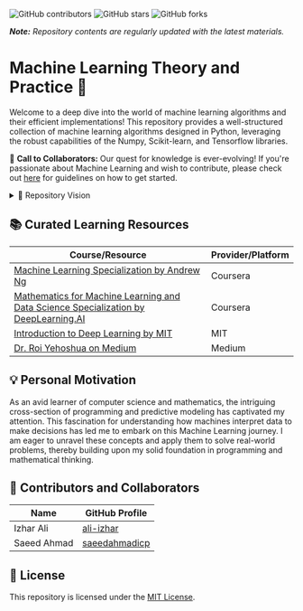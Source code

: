 ![GitHub contributors](https://img.shields.io/github/contributors/ali-izhar/machine-learning) ![GitHub stars](https://img.shields.io/github/stars/ali-izhar/machine-learning?style=social) ![GitHub forks](https://img.shields.io/github/forks/ali-izhar/machine-learning?style=social)

<i>**Note:** Repository contents are regularly updated with the latest materials.</i>

# Machine Learning Theory and Practice 🚀

Welcome to a deep dive into the world of machine learning algorithms and their efficient implementations! This repository provides a well-structured collection of machine learning algorithms designed in Python, leveraging the robust capabilities of the Numpy, Scikit-learn, and Tensorflow libraries.

📢 **Call to Collaborators:** Our quest for knowledge is ever-evolving! If you're passionate about Machine Learning and wish to contribute, please check out [here](./CONTRIBUTING.md) for guidelines on how to get started.

<details>
  <summary>🌌 Repository Vision</summary>
  
  - **ANI vs AGI:** `ANI (Artificial Narrow Intelligence)` is the concept of an AI system that can perform one task very well, such as self-driving cars or smart speakers. `AGI (Artificial General Intelligence)` is the concept of an AI system that can perform any task a human can. There has been a lot of progress in ANI, but AGI is still a long way off. The goal of this repository is to explore the various algorithms that are used to build ANI systems.
  - **Neural Networks and Brain Simulation:** Although modern deep learning has seen advancements in simulating neurons, there are limitations. The artificial neurons we build are overly simplistic compared to their biological counterparts, and our understanding of how the human brain works is still rudimentary. The path to AGI through brain simulation appears to be quite challenging.
  - **One Learning Algorithm Hypothesis:** Based on certain animal experiments, it is suggested that much of intelligence might be due to one or a few learning algorithms - the concept of `one learning algorithm hypothesis`. Depending on the input data, different parts of the brain can learn to perform various tasks. The challenge lies in discovering these algorithms and implementing them in a computer.
  - **Flexibility of the Brain:** Experiments show that the human brain is highly adaptable, capable of processing a wide range of sensor inputs. Researchers are studying these mechanisms to understand if they can be replicated in AI systems.

</details>

## 📚 Curated Learning Resources

| Course/Resource                                                                                | Provider/Platform             |
| ---------------------------------------------------------------------------------------------- | ----------------------------- |
| [Machine Learning Specialization by Andrew Ng](https://www.coursera.org/specializations/machine-learning-introduction?) | Coursera                      |
| [Mathematics for Machine Learning and Data Science Specialization by DeepLearning.AI](https://www.coursera.org/specializations/mathematics-for-machine-learning-and-data-science?) | Coursera                      |
| [Introduction to Deep Learning by MIT](http://introtodeeplearning.com)                        | MIT                           |
| [Dr. Roi Yehoshua on Medium](https://medium.com/@roiyeho)                                     | Medium                        |

## 💡 Personal Motivation
As an avid learner of computer science and mathematics, the intriguing cross-section of programming and predictive modeling has captivated my attention. This fascination for understanding how machines interpret data to make decisions has led me to embark on this Machine Learning journey. I am eager to unravel these concepts and apply them to solve real-world problems, thereby building upon my solid foundation in programming and mathematical thinking.

## 🤝 Contributors and Collaborators

| Name                       | GitHub Profile                           |
| -------------------------- | ---------------------------------------- |
| Izhar Ali                  | [ali-izhar](https://github.com/ali-izhar)    |
| Saeed Ahmad                | [saeedahmadicp](https://github.com/saeedahmadicp) |

## 📜 License
This repository is licensed under the [MIT License](./LICENSE).
